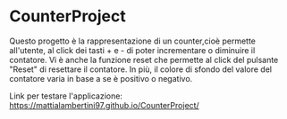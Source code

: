 # CounterProject

Questo progetto è la rappresentazione di un counter,cioè permette all'utente, al click dei tasti + e - di poter incrementare o diminuire il contatore.
Vi è anche la funzione reset che permette al click del pulsante "Reset" di resettare il contatore.
In più, il colore di sfondo del valore del contatore varia in base a se è positivo o negativo.

Link per testare l'applicazione: https://mattialambertini97.github.io/CounterProject/
